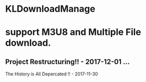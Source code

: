 KLDownloadManage
================
support M3U8 and Multiple File download.
==========


Project Restructuring!! - 2017-12-01
...
--------------------
The History is All Depercated !! - 2017-11-30